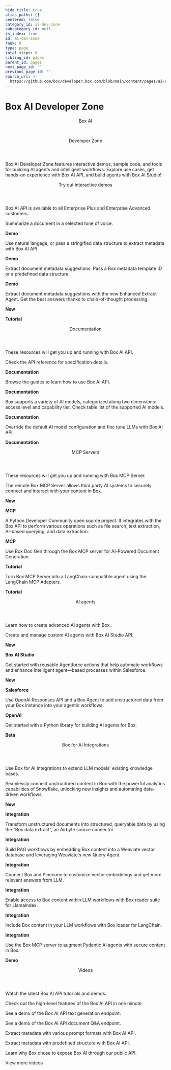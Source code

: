 ```yaml
---
hide_title: true
alias_paths: []
centered: false
category_id: ai-dev-zone
subcategory_id: null
is_index: true
id: ai-dev-zone
rank: 0
type: page
total_steps: 0
sibling_id: pages
parent_id: pages
next_page_id: ''
previous_page_id: ''
source_url: >-
  https://github.com/box/developer.box.com/blob/main/content/pages/ai-dev-zone/index.md
---
```

# Box AI Developer Zone

<Centered wide id="ai-developer-zone" >

<HeroImage type="AiDevZone" imageWidth="600" imageHeight="400">

<Header>

Box AI

</br>

Developer Zone

</Header>

Box AI Developer Zone features interactive
demos, sample code, and tools for building
AI agents and intelligent workflows. Explore
use cases, get hands-on experience with
Box AI API, and build agents with Box AI Studio!

</HeroImage>

</Centered>

<Centered mid>

<Header centered>

Try out interactive demos

</Header>

Box AI API is available to all Enterprise Plus and Enterprise Advanced customers.

<TileGrid rows="4">

<Tile type="ai" title="Get a summary" href="/ai-dev-zone-summary">

Summarize a document in a selected tone of voice.

<strong style="background-color: #e8e8e8">

Demo

</strong>

</Tile>

<Tile type="ai" title="Extract metadata from files (freeform)" href="/ai-dev-zone-metadata">

Use natural langage, or pass a stringified data structure
to extract metadata with Box AI API.

<strong style="background-color: #e8e8e8">

Demo

</strong>

</Tile>

<Tile type="ai" title="Extract metadata from files (structured)" href="/ai-dev-zone-metadata-structured">

Extract document metadata suggestions. Pass a Box metadata template
ID or a predefined data structure.

<strong style="background-color: #e8e8e8">

Demo

</strong>

</Tile>

<Tile type="ai" title="Use Box AI Enhanced Extract Agent" href="https://medium.com/box-developer-blog/box-ai-enhanced-extract-agent-a-developers-guide-41eb59b2cc54">

Extract document metadata suggestions with the new Enhanced Extract Agent. Get the best answers thanks to chain-of-thought processing.

<div>

<strong style="background-color: #92e0c0">

New

</strong>

<strong style="background-color: #e8e8e8">

Tutorial

</strong>

</div>

</Tile>

</TileGrid>

</Centered>

<Centered mid>

<Header>

Documentation

</Header>

<p style="text-align: left; margin-left: 0;">

These resources will get you up and running with Box AI API.

</p>

<TileGrid rows="4">

<Tile type="code-new" title="Box AI API reference" href="/reference/resources/ai-response/">

Check the API reference for specification details.

<strong style="background-color: #e8e8e8">

Documentation

</strong>

</Tile>

<Tile type="code-new" title="Get started with Box AI API" href="/guides/box-ai/">

Browse the guides to learn how to use Box AI API.

<strong style="background-color: #e8e8e8">

Documentation

</strong>

</Tile>

<Tile type="code-new" title="Supported AI models" href="/guides/box-ai/supported-models/">

Box supports a variety of AI models, categorized along two dimensions: access level and capability tier. Check table list of the supported AI models.

<strong style="background-color: #e8e8e8">

Documentation

</strong>

</Tile>

<Tile type="code-new" title="Override AI model configuration" href="/guides/box-ai/ai-agents/ai-agent-overrides/">

Override the default AI model configuration and fine
tune LLMs with Box AI API.

<strong style="background-color: #e8e8e8">

Documentation

</strong>

</Tile>

</TileGrid>

</Centered>

<Centered mid>

<Header>

MCP Servers

</Header>

<p style="text-align: left; margin-left: 0;">

These resources will get you up and running with Box MCP Server.

</p>

<TileGrid rows="4">

<Tile type="mcp" title="Remote Box MCP Server" href="/guides/box-mcp/remote">

The remote Box MCP Server allows third party AI systems to securely connect and interact with your content in Box.

<div>

<strong style="background-color: #92e0c0">

New

</strong>

<strong style="background-color: #e8e8e8">

MCP

</strong>

</div>

</Tile>

<Tile type="mcp" title="Self-hosted Box MCP Server" href="/guides/box-mcp/self-hosted">

A Python Developer Community open source project. It integrates with the Box API to perform various operations such as file search, text extraction, AI-based querying, and data extraction.

<strong style="background-color: #e8e8e8">

MCP

</strong>

</Tile>

<Tile type="mcp" title="Box MCP server and Pydantic AI" href="https://medium.com/box-developer-blog/building-ai-powered-document-generation-with-box-mcp-and-pydantic-ai-48775b18ae32">

Use Box Doc Gen through the Box MCP server for AI-Powered Document Generation

<div>

<strong style="background-color: #e8e8e8">

Tutorial

</strong>

</div>

</Tile>

<Tile type="mcp" title="Box MCP Server and LangChain MCP Adapters" href="https://medium.com/box-developer-blog/using-an-existing-mcp-server-with-langchain-mcp-adapters-94cdd4af6d1b">

Turn Box MCP Server into a LangChain-compatible agent using the LangChain MCP Adapters.

<div>

<strong style="background-color: #e8e8e8">

Tutorial

</strong>

</div>

</Tile>

</TileGrid>

</Centered>

<Centered mid>

<Header>

AI agents

</Header>

<p style="text-align: left; margin-left: 0;">

Learn how to create advanced AI agents with Box.

</p>

<TileGrid rows="4">

<Tile type="model" title="Manage agents with Box AI Studio API" href="guides/ai-studio/getting-started-ai-studio/">

Create and manage custom AI agents with Box AI Studio API.

<div>

<strong style="background-color: #92e0c0">

New

</strong>

<strong style="background-color: #e8e8e8">

Box AI Studio

</strong>

</div>

</Tile>

<Tile type="model" title="Box for Agentforce Extension package" href="/guides/tooling/salesforce-toolkit/box-agentforce-package/">

Get started with reusable Agentforce actions that help automate workflows and enhance intelligent agent—based processes within Salesforce.

<div>

<strong style="background-color: #92e0c0">

New

</strong>

<strong style="background-color: #e8e8e8">

Salesforce

</strong>

</div>

</Tile>

<Tile type="model" title="Multi-agent workflows with Box and OpenAI" href="https://medium.com/box-developer-blog/building-multi-agent-workflows-with-openais-new-sdk-and-box-3e3c81cf4715">

Use OpenAI Responses API and a Box Agent to add unstructured data from your Box instance into your agentic workflows.

<div>

<strong style="background-color: #e8e8e8">

OpenAI

</strong>

</div>

</Tile>

<Tile type="model" title="Box AI Agents Toolkit" href="https://pypi.org/project/box-ai-agents-toolkit/">

Get started with a Python library for building AI agents for Box.

<strong style="background-color: #e8e8e8">

Beta

</strong>

</Tile>

</TileGrid>

</Centered>

<Centered mid>

<Header>

Box for AI Integrations

</Header>

<p style="text-align: left; margin-left: 0;">

Use Box for AI Integrations to extend LLM models' existing knowledge bases.

</p>

<TileGrid rows="4">

<Tile type="box-brown" title="Openflow Connector for Box" href="https://docs.snowflake.com/en/user-guide/data-integration/openflow/connectors/box/setup">

Seamlessly connect unstructured content in Box with the powerful analytics capabilities of Snowflake, unlocking new insights and automating data-driven workflows.

<div>

<strong style="background-color: #92e0c0">

New

</strong>

<strong style="background-color: #e8e8e8">

Integration

</strong>

</div>

</Tile>

<Tile type="box-brown" title="Airbyte" href="https://github.com/box-community/airbyte/blob/barduinor/source-box-devrel/docs/integrations/sources/box-data-extract.md">

Transform unstructured documents into structured, queryable data by using the “Box data extract”, an Airbyte source connector.

<div>

<strong style="background-color: #e8e8e8">

Integration

</strong>

</div>

</Tile>

<Tile type="box-brown" title="Weaviate" href="https://medium.com/box-developer-blog/weaviate-box-rag-recipe-with-weaviate-query-agent-1cb41cf9e68b">

Build RAG workflows by embedding Box content into a Weaviate vector database and leveraging Weaviate's new Query Agent.

<div>

<strong style="background-color: #e8e8e8">

Integration

</strong>

</div>

</Tile>

<Tile type="box-brown" title="Pinecone" href="https://medium.com/box-developer-blog/demo-box-pinecone-f03783c412bb">

Connect Box and Pinecone to customize vector embeddings and get more relevant answers from LLM.

<strong style="background-color: #e8e8e8">

Integration

</strong>

</Tile>

<Tile type="box-brown" title="LlamaIndex" href="https://github.com/run-llama/llama_index/tree/main/llama-index-integrations/readers/llama-index-readers-box#readme">

Enable access to Box content within LLM workflows with Box reader suite for LlamaIndex.

<strong style="background-color: #e8e8e8">

Integration

</strong>

</Tile>

<Tile type="box-brown" title="LangChain" href="https://python.langchain.com/docs/integrations/providers/box/">

Include Box content in your LLM workflows with Box loader for LangChain.

<strong style="background-color: #e8e8e8">

Integration

</strong>

</Tile>

<Tile type="box-brown" title="Pydantic AI and Box MCP" href="https://github.com/box-community/box-mcp-pydantic-ai">

Use the Box MCP server to augment Pydantic AI agents with secure content in Box.

<div>

<strong style="background-color: #e8e8e8">

Demo

</strong>

</div>

</Tile>

</TileGrid>

</Centered>

<Centered mid>

<Header centered>

Videos

</Header>

Watch the latest Box AI API tutorials and demos.

<TileGrid rows="3">

<Tile image="AI-API" title="AI API overview" href="https://www.youtube.com/watch?v=amhOj0YRVRQ&list=PLCSEWOlbcUyI2ta24oRr75_4igvMzKJ9q">

Check out the high-level features of the Box AI API in one minute.

</Tile>

<Tile image="API-text-gen" title="Endpoint overview" href="https://www.youtube.com/watch?v=xxR8aF4r3g8&list=PLCSEWOlbcUyI2ta24oRr75_4igvMzKJ9q">

See a demo of the Box AI API text generation endpoint.

</Tile>

<Tile image="API-q&a" title="Endpoint overview" href="https://www.youtube.com/watch?v=UyKfacz6G9g&list=PLCSEWOlbcUyI2ta24oRr75_4igvMzKJ9q">

See a demo of the Box AI API document Q&A endpoint.

</Tile>

<Tile image="API-extract" title="Endpoint overview" href="https://www.youtube.com/watch?v=fijj0CX67c4&list=PLCSEWOlbcUyI2ta24oRr75_4igvMzKJ9q">

Extract metadata with various prompt formats with Box AI API.

</Tile>

<Tile image="API-extract-structured" title="Endpoint overview" href="https://www.youtube.com/watch?v=dU3oo4sHZt0&list=PLCSEWOlbcUyI2ta24oRr75_4igvMzKJ9q">

Extract metadata with predefined structure with Box AI API.

</Tile>

<Tile image="API-interview" title="Hear from Box CPO Diego Dugatkin" href="https://www.youtube.com/watch?v=NA4NiqBdSg4&t=2s">

Learn why Box chose to expose Box AI through our public API.

</Tile>

</TileGrid>

<More secondary="true" to='https://www.youtube.com/playlist?list=PLCSEWOlbcUyIjaK2hCZMk6rSR1jg4r_4H' center>

View more videos

</More>

</Centered>